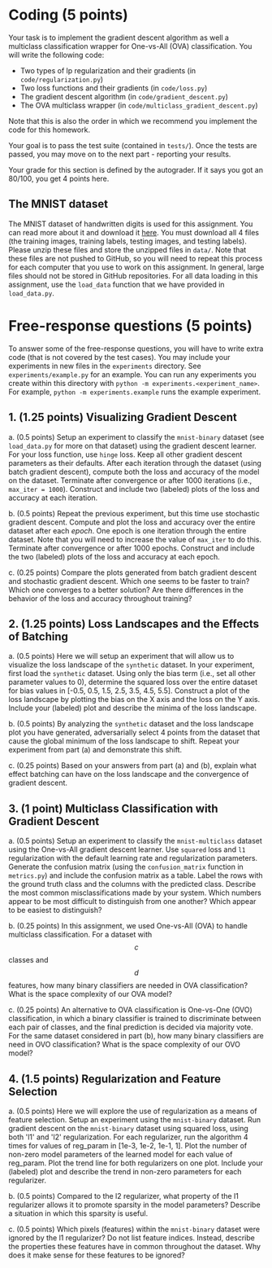 # Coding (5 points)

Your task is to implement the gradient descent algorithm as well a multiclass classification wrapper for One-vs-All (OVA) classification. You will write the following code:

 - Two types of lp regularization and their gradients (in `code/regularization.py`)
 - Two loss functions and their gradients (in `code/loss.py`)
 - The gradient descent algorithm (in `code/gradient_descent.py`)
 - The OVA multiclass wrapper (in `code/multiclass_gradient_descent.py`)

Note that this is also the order in which we recommend you implement the code for this homework.

Your goal is to pass the test suite (contained in `tests/`). Once the tests are passed, you may move on to the next part - reporting your results.

Your grade for this section is defined by the autograder. If it says you got an 80/100, you get 4 points here.

## The MNIST dataset
The MNIST dataset of handwritten digits is used for this assignment. You can read more about it and download it [here](http://yann.lecun.com/exdb/mnist/). You must download all 4 files (the training images, training labels, testing images, and testing labels). Please unzip these files and store the unzipped files in `data/`. Note that these files are not pushed to GitHub, so you will need to repeat this process for each computer that you use to work on this assignment. In general, large files should not be stored in GitHub repositories. For all data loading in this assignment, use the `load_data` function that we have provided in `load_data.py`.

# Free-response questions (5 points)

To answer some of the free-response questions, you will have to write extra code (that is not covered by the test cases). You may include your experiments in new files in the `experiments` directory. See `experiments/example.py` for an example. You can run any experiments you create within this directory with `python -m experiments.<experiment_name>`. For example, `python -m experiments.example` runs the example experiment.

## 1. (1.25 points) Visualizing Gradient Descent

a. (0.5 points) Setup an experiment to classify the `mnist-binary` dataset (see `load_data.py` for more on that dataset) using the gradient descent learner. For your loss function, use `hinge` loss. Keep all other gradient descent parameters as their defaults. After each iteration through the dataset (using batch gradient descent), compute both the loss and accuracy of the model on the dataset. Terminate after convergence or after 1000 iterations (i.e., `max_iter = 1000`). Construct and include two (labeled) plots of the loss and accuracy at each iteration.

b. (0.5 points) Repeat the previous experiment, but this time use stochastic gradient descent. Compute and plot the loss and accuracy over the entire dataset after each *epoch*. One epoch is one iteration through the entire dataset. Note that you will need to increase the value of `max_iter` to do this. Terminate after convergence or after 1000 epochs. Construct and include the two (labeled) plots of the loss and accuracy at each epoch.

c. (0.25 points) Compare the plots generated from batch gradient descent and stochastic gradient descent. Which one seems to be faster to train? Which one converges to a better solution? Are there differences in the behavior of the loss and accuracy throughout training?

## 2. (1.25 points) Loss Landscapes and the Effects of Batching
a. (0.5 points) Here we will setup an experiment that will allow us to visualize the loss landscape of the `synthetic` dataset. In your experiment, first load the `synthetic` dataset. Using only the bias term (i.e., set all other parameter values to 0), determine the squared loss over the entire dataset for bias values in [-0.5, 0.5, 1.5, 2.5, 3.5, 4.5, 5.5]. Construct a plot of the loss landscape by plotting the bias on the X axis and the loss on the Y axis. Include your (labeled) plot and describe the minima of the loss landscape.

b. (0.5 points) By analyzing the `synthetic` dataset and the loss landscape plot you have generated, adversarially select 4 points from the dataset that cause the global minimum of the loss landscape to shift. Repeat your experiment from part (a) and demonstrate this shift.

c. (0.25 points) Based on your answers from part (a) and (b), explain what effect batching can have on the loss landscape and the convergence of gradient descent.

## 3. (1 point) Multiclass Classification with Gradient Descent
a. (0.5 points) Setup an experiment to classify the `mnist-multiclass` dataset using the One-vs-All gradient descent learner. Use `squared` loss and `l1` regularization with the default learning rate and regularization parameters. Generate the confusion matrix (using the `confusion_matrix` function in `metrics.py`) and include the confusion matrix as a table. Label the rows with the ground truth class and the columns with the predicted class. Describe the most common misclassifications made by your system. Which numbers appear to be most difficult to distinguish from one another? Which appear to be easiest to distinguish?

b. (0.25 points) In this assignment, we used One-vs-All (OVA) to handle multiclass classification. For a dataset with $$c$$ classes and $$d$$ features, how many binary classifiers are needed in OVA classification? What is the space complexity of our OVA model?

c. (0.25 points) An alternative to OVA classification is One-vs-One (OVO) classification, in which a binary classifier is trained to discriminate between each pair of classes, and the final prediction is decided via majority vote. For the same dataset considered in part (b), how many binary classifiers are need in OVO classification? What is the space complexity of our OVO model?

## 4. (1.5 points) Regularization and Feature Selection
a. (0.5 points) Here we will explore the use of regularization as a means of feature selection. Setup an experiment using the `mnist-binary` dataset. Run gradient descent on the `mnist-binary` dataset using squared loss, using both 'l1' and 'l2' regularization. For each regularizer, run the algorithm 4 times for values of reg_param in [1e-3, 1e-2, 1e-1, 1]. Plot the number of non-zero model parameters of the learned model for each value of reg_param. Plot the trend line for both regularizers on one plot. Include your (labeled) plot and describe the trend in non-zero parameters for each regularizer.

b. (0.5 points) Compared to the l2 regularizer, what property of the l1 regularizer allows it to promote sparsity in the model parameters? Describe a situation in which this sparsity is useful.

c. (0.5 points) Which pixels (features) within the `mnist-binary` dataset were ignored by the l1 regularizer? Do not list feature indices. Instead, describe the properties these features have in common throughout the dataset. Why does it make sense for these features to be ignored?
